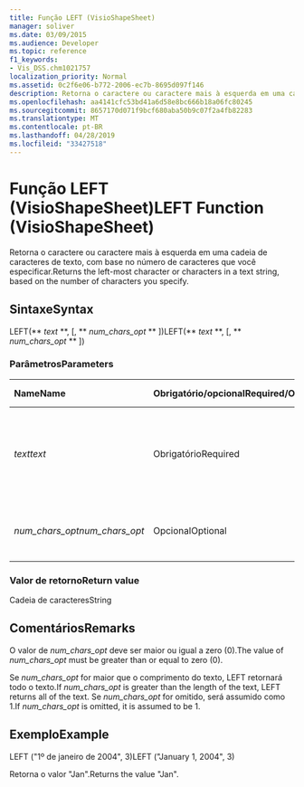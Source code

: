 ```yaml
---
title: Função LEFT (VisioShapeSheet)
manager: soliver
ms.date: 03/09/2015
ms.audience: Developer
ms.topic: reference
f1_keywords:
- Vis_DSS.chm1021757
localization_priority: Normal
ms.assetid: 0c2f6e06-b772-2006-ec7b-8695d097f146
description: Retorna o caractere ou caractere mais à esquerda em uma cadeia de caracteres de texto, com base no número de caracteres que você especificar.
ms.openlocfilehash: aa4141cfc53bd41a6d58e8bc666b18a06fc80245
ms.sourcegitcommit: 8657170d071f9bcf680aba50b9c07f2a4fb82283
ms.translationtype: MT
ms.contentlocale: pt-BR
ms.lasthandoff: 04/28/2019
ms.locfileid: "33427518"
---
```

# <a name="left-function-visioshapesheet"></a><span data-ttu-id="4c7d3-103">Função LEFT (VisioShapeSheet)</span><span class="sxs-lookup"><span data-stu-id="4c7d3-103">LEFT Function (VisioShapeSheet)</span></span>

<span data-ttu-id="4c7d3-104">Retorna o caractere ou caractere mais à esquerda em uma cadeia de caracteres de texto, com base no número de caracteres que você especificar.</span><span class="sxs-lookup"><span data-stu-id="4c7d3-104">Returns the left-most character or characters in a text string, based on the number of characters you specify.</span></span>
  
## <a name="syntax"></a><span data-ttu-id="4c7d3-105">Sintaxe</span><span class="sxs-lookup"><span data-stu-id="4c7d3-105">Syntax</span></span>

<span data-ttu-id="4c7d3-106">LEFT(\*\* *text* \*\*, [, \*\* *num_chars_opt* \*\* ])</span><span class="sxs-lookup"><span data-stu-id="4c7d3-106">LEFT(\*\* *text* \*\*, [, \*\* *num_chars_opt* \*\* ])</span></span> 
  
### <a name="parameters"></a><span data-ttu-id="4c7d3-107">Parâmetros</span><span class="sxs-lookup"><span data-stu-id="4c7d3-107">Parameters</span></span>

|<span data-ttu-id="4c7d3-108">**Name**</span><span class="sxs-lookup"><span data-stu-id="4c7d3-108">**Name**</span></span>|<span data-ttu-id="4c7d3-109">**Obrigatório/opcional**</span><span class="sxs-lookup"><span data-stu-id="4c7d3-109">**Required/Optional**</span></span>|<span data-ttu-id="4c7d3-110">**Tipo de dados**</span><span class="sxs-lookup"><span data-stu-id="4c7d3-110">**Data Type**</span></span>|<span data-ttu-id="4c7d3-111">**Descrição**</span><span class="sxs-lookup"><span data-stu-id="4c7d3-111">**Description**</span></span>|
|:-----|:-----|:-----|:-----|
| <span data-ttu-id="4c7d3-112">_text_</span><span class="sxs-lookup"><span data-stu-id="4c7d3-112">_text_</span></span> <br/> |<span data-ttu-id="4c7d3-113">Obrigatório</span><span class="sxs-lookup"><span data-stu-id="4c7d3-113">Required</span></span>  <br/> |<span data-ttu-id="4c7d3-114">**String**</span><span class="sxs-lookup"><span data-stu-id="4c7d3-114">**String**</span></span> <br/> |<span data-ttu-id="4c7d3-115">A cadeia de caracteres de texto que contém os caracteres a serem extraídos.</span><span class="sxs-lookup"><span data-stu-id="4c7d3-115">The text string that contains the characters you want to extract.</span></span>  <br/> |
| <span data-ttu-id="4c7d3-116">_num_chars_opt_</span><span class="sxs-lookup"><span data-stu-id="4c7d3-116">_num_chars_opt_</span></span> <br/> |<span data-ttu-id="4c7d3-117">Opcional</span><span class="sxs-lookup"><span data-stu-id="4c7d3-117">Optional</span></span>  <br/> |<span data-ttu-id="4c7d3-118">**Numérica**</span><span class="sxs-lookup"><span data-stu-id="4c7d3-118">**Numeric**</span></span> <br/> |<span data-ttu-id="4c7d3-119">O número de caracteres que deseja extrair.</span><span class="sxs-lookup"><span data-stu-id="4c7d3-119">The number of characters you want to extract.</span></span>  <br/> |
   
### <a name="return-value"></a><span data-ttu-id="4c7d3-120">Valor de retorno</span><span class="sxs-lookup"><span data-stu-id="4c7d3-120">Return value</span></span>

<span data-ttu-id="4c7d3-121">Cadeia de caracteres</span><span class="sxs-lookup"><span data-stu-id="4c7d3-121">String</span></span>
  
## <a name="remarks"></a><span data-ttu-id="4c7d3-122">Comentários</span><span class="sxs-lookup"><span data-stu-id="4c7d3-122">Remarks</span></span>

<span data-ttu-id="4c7d3-123">O valor de  _num_chars_opt_ deve ser maior ou igual a zero (0).</span><span class="sxs-lookup"><span data-stu-id="4c7d3-123">The value of  _num_chars_opt_ must be greater than or equal to zero (0).</span></span> 
  
<span data-ttu-id="4c7d3-124">Se  _num_chars_opt_ for maior que o comprimento do texto, LEFT retornará todo o texto.</span><span class="sxs-lookup"><span data-stu-id="4c7d3-124">If  _num_chars_opt_ is greater than the length of the text, LEFT returns all of the text.</span></span> <span data-ttu-id="4c7d3-125">Se  _num_chars_opt_ for omitido, será assumido como 1.</span><span class="sxs-lookup"><span data-stu-id="4c7d3-125">If  _num_chars_opt_ is omitted, it is assumed to be 1.</span></span> 
  
## <a name="example"></a><span data-ttu-id="4c7d3-126">Exemplo</span><span class="sxs-lookup"><span data-stu-id="4c7d3-126">Example</span></span>

<span data-ttu-id="4c7d3-127">LEFT ("1º de janeiro de 2004", 3)</span><span class="sxs-lookup"><span data-stu-id="4c7d3-127">LEFT ("January 1, 2004", 3)</span></span> 
  
<span data-ttu-id="4c7d3-128">Retorna o valor "Jan".</span><span class="sxs-lookup"><span data-stu-id="4c7d3-128">Returns the value "Jan".</span></span> 
  

